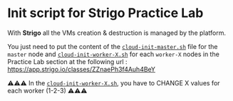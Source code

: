 # Init script for Strigo Practice Lab

With **Strigo** all the VMs creation & destruction is managed by the platform.

You just need to put the content of the [`cloud-init-master.sh`](./cloud-init-master.sh) file for the `master` node and [`cloud-init-worker-X.sh`](./cloud-init-worker-X.sh) for each `worker-X` nodes in the Practice Lab section at the following url : https://app.strigo.io/classes/ZZnaePh3f4Auh4BeY


⚠️⚠️⚠️ In the [`cloud-init-worker-X.sh`](./cloud-init-worker-X.sh), you have to CHANGE X values for each worker (1-2-3) ⚠️⚠️⚠️


